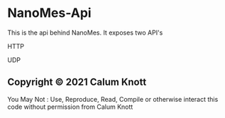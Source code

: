 # NanoMes-Api

This is the api behind NanoMes.
It exposes two API's

HTTP

UDP


Copyright © 2021 Calum Knott
- 
You May Not : Use, Reproduce, Read, Compile or otherwise interact this code without permission from Calum Knott